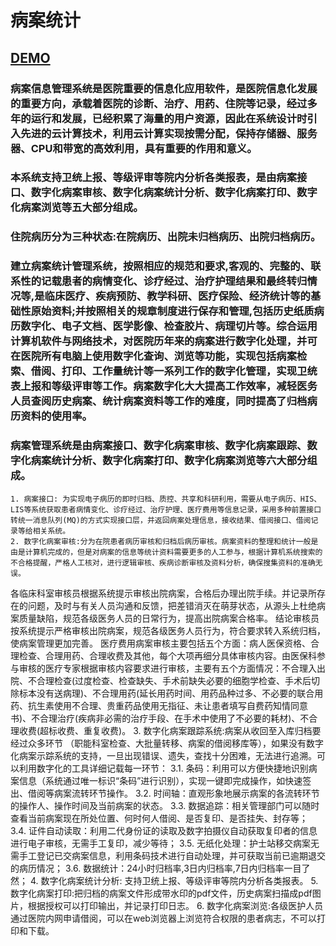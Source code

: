 # 病案统计
## [DEMO](https://cloveropen.app-hos.com:9086)

### 病案信息管理系统是医院重要的信息化应用软件，是医院信息化发展的重要方向，承载着医院的诊断、治疗、用药、住院等记录，经过多年的运行和发展，已经积累了海量的用户资源，因此在系统设计时引入先进的云计算技术，利用云计算实现按需分配，保持存储器、服务器、CPU和带宽的高效利用，具有重要的作用和意义。
### 本系统支持卫统上报、等级评审等院内分析各类报表，是由病案接口、数字化病案审核、数字化病案统计分析、数字化病案打印、数字化病案浏览等五大部分组成。

### 住院病历分为三种状态:在院病历、出院未归档病历、出院归档病历。
### 建立病案统计管理系统，按照相应的规范和要求,客观的、完整的、联系性的记载患者的病情变化、诊疗经过、治疗护理结果和最终转归情况等,是临床医疗、疾病预防、教学科研、医疗保险、经济统计等的基础性原始资料;并按照相关的规章制度进行保存和管理,包括历史纸质病历数字化、电子文档、医学影像、检查胶片、病理切片等。综合运用计算机软件与网络技术，对医院历年来的病案进行数字化处理，并可在医院所有电脑上使用数字化查询、浏览等功能，实现包括病案检索、借阅、打印、工作量统计等一系列工作的数字化管理，实现卫统表上报和等级评审等工作。病案数字化大大提高工作效率，减轻医务人员查阅历史病案、统计病案资料等工作的难度，同时提高了归档病历资料的使用率。

### 病案管理系统是由病案接口、数字化病案审核、数字化病案跟踪、数字化病案统计分析、数字化病案打印、数字化病案浏览等六大部分组成。
    1. 病案接口: 为实现电子病历的即时归档、质控、共享和科研利用，需要从电子病历、HIS、LIS等系统获取患者病情变化、诊疗经过、治疗护理、医疗费用等信息记录，采用多种前置接口转统一消息队列(MQ)的方式实现接口层，并返回病案处理信息，接收结果、借阅接口、借阅记录等给相关系统。
    2. 数字化病案审核:分为在院患者病历审核和归档后病历审核。病案资料的整理和统计一般是由是计算机完成的，但是对病案的信息等统计资料需要更多的人工参与，根据计算机系统搜索的不合格提醒，严格人工核对，进行逻辑审核、疾病诊断审核及资料分析，确保搜集资料的准确无误。
各临床科室审核员根据系统提示审核出院病案，合格后办理出院手续。并记录所存在的问题，及时与有关人员沟通和反馈，把差错消灭在萌芽状态，从源头上杜绝病案质量缺陷，规范各级医务人员的日常行为，提高出院病案合格率。
结论审核员按系统提示严格审核出院病案，规范各级医务人员行为，符合要求转入系统归档，使病案管理更加完善。
医疗费用病案审核主要包括五个方面：病人医保资格、合理检查、合理用药、合理收费及其他，每个大项再细分具体审核内容。由医保科参与审核的医疗专家根据审核内容要求进行审核，主要有五个方面情况：不合理入出院、不合理检查(过度检查、检查缺失、手术前缺失必要的细胞学检查、手术后切除标本没有送病理)、不合理用药(延长用药时间、用药品种过多、不必要的联合用药、抗生素使用不合理、贵重药品使用无指征、未让患者填写自费药知情同意书)、不合理治疗(疾病非必需的治疗手段、在手术中使用了不必要的耗材)、不合理收费(超标收费、重复收费)。
    3. 数字化病案跟踪系统:病案从收回至入库归档要经过众多环节 （职能科室检查、大批量转移、病案的借阅移库等），如果没有数字化病案示踪系统的支持，一旦出现错误、遗失，查找十分困难，无法进行追溯。可以利用数字化的工具详细记载每一环节：
    3.1. 条码：利用可以方便快捷地识别病案信息（系统通过唯一标识“条码”进行识别），实现一键即完成操作，如快速签出、借阅等病案流转环节操作。
    3.2. 时间轴：直观形象地展示病案的各流转环节的操作人、操作时间及当前病案的状态。
    3.3. 数据追踪：相关管理部门可以随时查看当前病案现在所处位置、何时何人借阅、是否复印、是否挂失、封存等；
    3.4. 证件自动读取：利用二代身份证的读取及数字拍摄仪自动获取复印者的信息进行电子审核，无需手工复印，减少等待；
    3.5. 无纸化处理：护士站移交病案无需手工登记已交病案信息，利用条码技术进行自动处理，并可获取当前已逾期退交的病历情况；
    3.6. 数据统计：24小时归档率,3日内归档率,7日内归档率一目了然；
    4. 数字化病案统计分析: 支持卫统上报、等级评审等院内分析各类报表。
    5. 数字化病案打印:把归档的病案文件形成带水印的pdf文件，历史病案扫描成pdf图片，根据授权可以打印输出，并记录打印日志。
    6. 数字化病案浏览:各级医护人员通过医院内网申请借阅，可以在web浏览器上浏览符合权限的患者病志，不可以打印和下载。
